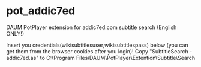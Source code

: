 # pot_addic7ed
 DAUM PotPlayer extension for addic7ed.com subtitle search (English ONLY!)
 
 Insert you credentials(wikisubtitlesuser,wikisubtitlespass) below (you can get them from the browser cookies after you login)!
 Copy "SubtitleSearch - addic7ed.as" to C:\Program Files\DAUM\PotPlayer\Extention\Subtitle\Search
